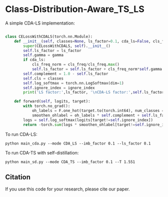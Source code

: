 # Class-Distribution-Aware_TS_LS

A simple CDA-LS implementation: 

```python

class CELossWithCDALS(torch.nn.Module):
    def __init__(self, classes=None, ls_factor=0.1, cda_ls=False, cls_freq=None, gamma=0.01, ignore_index=-1):
        super(CELossWithCDALS, self).__init__()
        self.ls_factor = ls_factor
        self.gamma = gamma
        if cda_ls:
            cls_freq_norm = cls_freq/cls_freq.max()
            self.ls_factor = self.ls_factor + cls_freq_norm*self.gamma
        self.complement = 1.0 - self.ls_factor
        self.cls = classes
        self.log_softmax = torch.nn.LogSoftmax(dim=1)
        self.ignore_index = ignore_index
        print('LS factor:',ls_factor, '\nCDA-LS factor:',self.ls_factor)

    def forward(self, logits, target):
        with torch.no_grad():
            oh_labels = F.one_hot(target.to(torch.int64), num_classes = self.cls).contiguous()
            smoothen_ohlabel = oh_labels * self.complement + self.ls_factor / self.cls
        logs = self.log_softmax(logits[target!=self.ignore_index])
        return -torch.sum(logs * smoothen_ohlabel[target!=self.ignore_index], dim=1).mean()
```

To run CDA-LS:<br>
```
python main_cda.py --mode CDA_LS --imb_factor 0.1 --ls_factor 0.1
```
To run CDA-TS with self-distillation:<br>
```
python main_sd.py --mode CDA_TS --imb_factor 0.1 --T 1.551
```

## Citation
If you use this code for your research, please cite our paper.

